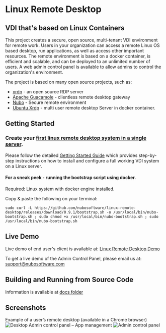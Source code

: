 # Linux Remote Desktop
## VDI that's based on Linux Containers

This project creates a secure, open source, multi-tenant VDI environment for remote work.
Users in your organization can access a remote Linux OS based desktop, run applications, as well as access other important resources. The remote environment is based on a docker container, is efficient and scalable, and can be deployed to an unlimited number of users. A web admin control panel is available to allow admins to control the organization's environment.

The project is based on many open source projects, such as:
 - [xrdp](https://github.com/neutrinolabs/xrdp) - an open source RDP server
 - [Apache Guacamole](https://guacamole.apache.org/) -  clientless remote desktop gateway
 - [Nubo](https://nubosoftware.com/) - Secure remote environment 
 - [Ubuntu Xrdp](https://github.com/danielguerra69/ubuntu-xrdp) - multi user remote desktop Server in docker container.
 
 
## Getting Started

### Create your [first linux remote desktop system in a single server](https://github.com/nubosoftware/linux-remote-desktop/blob/main/docs/getting-started-guide.md).

Please follow the detailed [Getting Started Guide](https://github.com/nubosoftware/linux-remote-desktop/blob/main/docs/getting-started-guide.md) which provides step-by-step instructions on how to install and configure a full working VDI system on a Linux server.

#### For a sneak peek - running the bootstrap script using docker.

Required: Linux system with docker engine installed.

Copy & paste the following on your terminal:

`sudo curl -L https://github.com/nubosoftware/linux-remote-desktop/releases/download/0.9.1/bootstrap.sh -o /usr/local/bin/nubo-bootstrap.sh ; sudo chmod +x /usr/local/bin/nubo-bootstrap.sh ; sudo /usr/local/bin/nubo-bootstrap.sh`

## Live Demo

Live demo of end user's client is available at:
[Linux Remote Desktop Demo](https://na02.nubosoftware.com/html/desktop/)

To get a live demo of the Admin Control Panel, please email us at: [support@nubosoftware.com](mailto:support@nubosoftware.com)


## Building and Running from Source Code
Information is available at [docs folder](https://github.com/nubosoftware/linux-remote-desktop/blob/main/docs/build-from-source.md)

## Screenshots
Example of a user’s remote desktop (available in a Chrome browser)
![Desktop](https://github.com/nubosoftware/linux-remote-desktop/releases/download/0.8.2/desktop-screenshot.png)
Admin control panel – App management
![Admin control panel](https://github.com/nubosoftware/linux-remote-desktop/releases/download/0.8.2/user-applist-screenshot.png)
